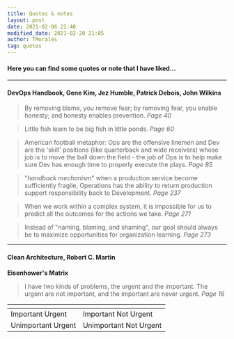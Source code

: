 ```yaml
---
title: Quotes & notes
layout: post
date: 2021-02-06 22:40
modified_date: 2021-02-20 21:05
author: TMorales
tag: quotes
---
```

#### Here you can find some quotes or note that I have liked...
---
#### DevOps Handbook, Gene Kim, Jez Humble, Patrick Debois, John Wilkins
> By removing blame, you remove fear; by removing fear, you enable honesty; and honesty enables prevention. _Page 40_

> Little fish learn to be big fish in little ponds. _Page 60_

> American football metaphor: Ops are the offensive linemen and Dev are the 'skill' positions (like quarterback and wide receivers) whose job is to move the ball down the field - the job of Ops is to help make sure Dev has enough time to properly execute the plays. _Page 85_

> "*handback mechanism*" when a production service become sufficiently fragile, Operations has the ability to return production support responsibility back to Development. *Page 237*

> When we work within a complex system, it is impossible for us to predict all the outcomes for the actions we take. _Page 271_

> Instead of "naming, blaming, and shaming", our goal should always be to maximize opportunities for organization learning. _Page 273_

---
#### Clean Architecture, Robert C. Martin
**Eisenhower's Matrix**
> I have two kinds of problems, the urgent and the important. The urgent are not important, and the important are never urgent. _Page 16_

| <!-- -->    | <!-- -->    |
|-------------|-------------|
| Important Urgent | Important Not Urgent |
| Unimportant Urgent | Unimportant Not Urgent |